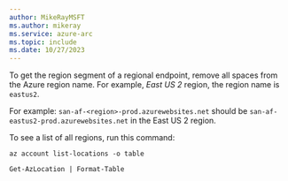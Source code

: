 ```yaml
---
author: MikeRayMSFT
ms.author: mikeray
ms.service: azure-arc
ms.topic: include
ms.date: 10/27/2023
---
```


To get the region segment of a regional endpoint, remove all spaces from the Azure region name. For example, *East US 2* region, the region name is `eastus2`.

For example: `san-af-<region>-prod.azurewebsites.net` should be `san-af-eastus2-prod.azurewebsites.net` in the East US 2 region.

To see a list of all regions, run this command:

```azure-cli
az account list-locations -o table
```

```azurepowershell
Get-AzLocation | Format-Table
```
